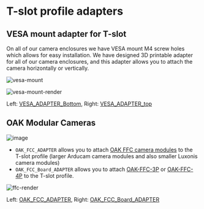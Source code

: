 # T-slot profile adapters

## VESA mount adapter for T-slot

On all of our camera enclosures we have VESA mount M4 screw holes which allows for easy installation. We have designed 3D printable adapter for all of our camera
enclosures, and this adapter allows you to attach the camera horizontally or vertically.

![vesa-mount](https://user-images.githubusercontent.com/18037362/188183573-1c1ba7ed-ca95-4085-9673-666d6831d603.png)

![vesa-mount-render](https://user-images.githubusercontent.com/18037362/188178737-37e8d53c-e25e-4cec-8254-3d7e3c9bbc36.png)

Left: [VESA_ADAPTER_Bottom](./VESA_ADAPTER_Bottom.step), Right: [VESA_ADAPTER_top](./VESA_ADAPTER_top.step)

## OAK Modular Cameras

![image](https://user-images.githubusercontent.com/18037362/190448635-d8485b80-6ebf-4ba0-b3c3-ef36fd561ead.png)

- `OAK_FCC_ADAPTER` allows you to attach [OAK FFC camera modules](https://docs.luxonis.com/projects/hardware/en/latest/pages/arducam.html) to the T-slot profile (larger Arducam camera modules and also smaller Luxonis camera modules)
- `OAK_FCC_Board_ADAPTER` allows you to attach [OAK-FFC-3P](https://docs.luxonis.com/projects/hardware/en/latest/pages/DM1090.html) or [OAK-FFC-4P](https://docs.luxonis.com/projects/hardware/en/latest/pages/DD2090.html) to the T-slot profile.

![ffc-render](https://user-images.githubusercontent.com/18037362/188179175-2640b740-cfb3-47f5-b063-ce271b35597f.png)

Left: [OAK_FCC_ADAPTER](./OAK_FCC_ADAPTER.step), Right: [OAK_FCC_Board_ADAPTER](./OAK_FCC_Board_ADAPTER.step)
